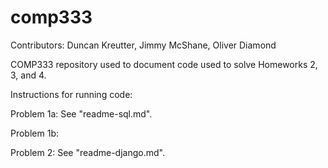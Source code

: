 # comp333

Contributors: Duncan Kreutter, Jimmy McShane, Oliver Diamond

COMP333 repository used to document code used to solve Homeworks 2, 3, and 4.

Instructions for running code:

Problem 1a: See "readme-sql.md".

Problem 1b:

Problem 2: See "readme-django.md".
